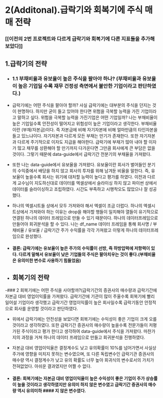 # 2(Additonal).급락기와 회복기에 주식 매매 전략

### [[이전의 2번 프로젝트와 다르게 급락기와 회복기에 다른 지표들을 추가해보았다]]

## 1.급락기의 전략

- ### 1.1 부채비율과 유보율이 높은 주식을 팔아야 하나? (부채비율과 유보율이 높은 기업일 수록 재무 건정성 측면에서 불안한 기업이라고 판단하였다.)
-  급락기에는 어떤 주식을 팔아야 할까? 사실 급락기에는 대부분의 주식을 던지는 것이 현명하다. 하지만 굳이 들고 있어야 한다면 위험을 극복할 능력을 가진 기업이라고 말하고 싶다. 위험을 극복할 능력을 가진기업은 어떤 기업일까? 나는 부채비율이 높은 기업일수록 안전성이 떨어지고 위험성이 높은 기업이라고 생각한다. 
부채비율이란 (부채/자본금)이다. 즉 자본금에 비해 자기자본에 비해 얼마만큼의 타인자본을 들고 있느냐이다. 자기자본과 다르게 모든 부채는 만기가 존재한다. 또한 자기자본과 다르게 주기적으로 이자도 지급을 해야한다. 급락기에 부채가 많아 내야 할 이자가 많고 채무를 상환해야 할 만기까지 다가온다면 그만큼 회사에게 큰 부담은 없을 것이다. 그렇기 때문에 data-guide에서 급락기간 전분기의 부채율을 가져왔다. 

- 또한 나는 data-guide에서 유보율을 가져왔다. 유보율이란 회사가 벌어들인 분기의 수익중에서 배당을 하지 않고 회사의 투자를 위해 남겨둔 비율을 말한다. 즉, 유보율이 높을수록 회사는 위기에 대처할 능력이 높다고 평가를 하였다. 
이전과 다르게 교수님이 지도하신대로 데이터를 엑셀상에서 슬라이싱 하지 않고 파이썬 상에서 데이터를 슬라이싱하고 조립하였다. 시간도 부족하고 시행착오도 많았으나 잘 성공했다. 

- 하나의 엑셀시트들 상에서 모두 가져와야 해서 엑셀이 조금 더럽다. 하나의 엑셀시트상에서 가져와야 하는 이유는 drop을 해야할 행들이 일치해야 열들이 유기적으로 연결된 하나의 데이터 프레임으로 만들 수 있기 때문이다. 하나의 데이터프레임으로 만들어야 회귀분석을 할 수 있다. 나는 df_name 데이터 프레임을 통해 회사명 / 부채비율 / 유보율 / 급락기간 주가 수익률을 각각 가져왔고 이렇게 하나의 데이터프레임으로 완성했다.

- #### 결론: 급락기에는 유보율이 높은 주가의 수익률이 선방, 즉 하방압력에 저항력이 있다. 다르게 말해서 유보율이 낮은 기업들의 주식은 팔아치우는 것이 좋다.(부채비율은 유의미한 변수로 사용하기 힘들었음)

- ## 회복기의 전략

-### 2 회복기에는 어떤 주식을 사야할까?(급락기간의 증권사의 매수량과 급락기간에 자본금 대비 영업이익률을 가져왔다. 급락기간에 기관이 많이 주울수록 회복기에 빨리 일어설 기업이라 생각했고 급락기간 영업이익률이 높은 회사일수록 급락기동안 안정적으로 회사를 운영할 것이라고 판단하였다.

- 위에서 급락기에는 안전성을 보았다면 회복기에는 수익성이 좋은 기업이 크게 오를 것이라고 생각하였다. 또한 급락기간 증권사의 매수량이 높을수록 전문가들이 저평가된 주식이라고 평가 한다고 생각하여 data-guide에서 주식을 가져왔다.
마찬가지의 과정을 거쳐 하나의 데이터 프레임으로 만들고 회귀분석을 진행하였다. 

- 자본금 대비 영업이익율은 결정계수도 낮고 유의확률이 10%를 넘어가면서 사실상 주가에 영향을 미치지 못하는 변수였으며, 또 다른 독립변수인 급락기관 증권사의 매수량 역시 결정계수가 낮고 유의 확률도 너무 높아 회귀식의 변수로서의 가치가 전혀없었다. 아쉬운 결과였지만 어쩔 수 없다. 

- #### 결론: 회복기에는 자본금 대비 영업이익율이 높은 수익성이 좋은 기업이 주가 상승률이 높을 것이라고 생각하였지만 유의미 하지 않은 변수였고 급락기간 증권사의 매수량 역시 유의미하              #### 지 않은 변수였다. 

